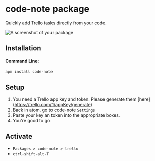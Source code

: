 # code-note package

Quickly add Trello tasks directly from your code.

![A screenshot of your package](https://cloud.githubusercontent.com/assets/3884266/11539982/17a1b71c-98f8-11e5-95ba-1a13639b1190.png)

## Installation

#### Command Line:
```
apm install code-note
```

## Setup
1. You need a Trello app key and token. Please generate them [here] (https://trello.com/1/appKey/generate)
2. Back in atom, go to code-note `Settings`
3. Paste your key an token into the appropriate boxes.
4. You're good to go

## Activate
- `Packages > code-note > trello`
- `ctrl-shift-alt-T`
